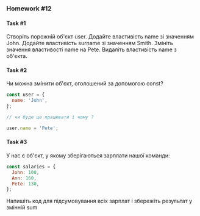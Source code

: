 ### Homework #12

#### Task #1

Створіть порожній об'єкт user.
Додайте властивість name зі значенням John.
Додайте властивість surname зі значенням Smith.
Змініть значення властивості name на Pete.
Видаліть властивість name з об'єкта.

#### Task #2

Чи можна змінити об'єкт, оголошений за допомогою const?

```javascript
const user = {
  name: 'John',
};

// чи буде це працювати і чому ?

user.name = 'Pete';
```

#### Task #3

У нас є об'єкт, у якому зберігаються зарплати нашої команди:

```javascript
const salaries = {
  John: 100,
  Ann: 160,
  Pete: 130,
};
```

Напишіть код для підсумовування всіх зарплат і збережіть результат у змінній sum
